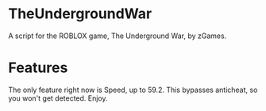# TheUndergroundWar
A script for the ROBLOX game, The Underground War, by zGames.
# Features
The only feature right now is Speed, up to 59.2. This bypasses anticheat, so you won't get detected. Enjoy.
